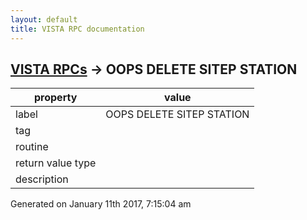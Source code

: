 ```yaml
---
layout: default
title: VISTA RPC documentation
---
```




## [VISTA RPCs](TableOfContent.md) &#8594; OOPS DELETE SITEP STATION 

 property | value 
--- | --- 
 label | OOPS DELETE SITEP STATION
 tag | 
 routine | 
 return value type | 
 description | 




 Generated on January 11th 2017, 7:15:04 am